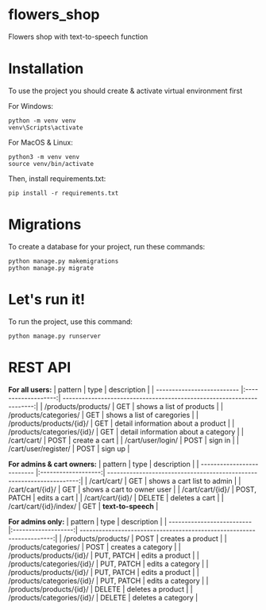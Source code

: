 # flowers_shop
Flowers shop with text-to-speech function
# Installation
To use the project you should create & activate virtual environment first

For Windows:
```
python -m venv venv
venv\Scripts\activate
```

For MacOS & Linux:
```
python3 -m venv venv
source venv/bin/activate
```

Then, install requirements.txt:
```
pip install -r requirements.txt
```
# Migrations
To create a database for your project, run these commands:
```
python manage.py makemigrations
python manage.py migrate
```
# Let's run it!
To run the project, use this command:
```
python manage.py runserver
```
# REST API

**For all users:**
| pattern                    | type                |                                                           description |
| -------------------------- |:-------------------:| ---------------------------------------------------------------------:|
| /products/products/        |             GET     |                                              shows a list of products |
| /products/categories/      |               GET   |                                            shows a list of caregories |
| /products/products/{id}/   |        GET          |                                    detail information about a product |
| /products/categories/{id}/ |        GET          |                                   detail information about a category |
| /cart/cart/                |        POST         |                                                         create a cart |
| /cart/user/login/          |        POST         |                                                               sign in |
| /cart/user/register/       |        POST         |                                                               sign up |

**For admins & cart owners:**
| pattern                    | type                |                                                           description |
| -------------------------- |:-------------------:| ---------------------------------------------------------------------:|
| /cart/cart/                |             GET     |                                            shows a cart list to admin |
| /cart/cart/{id}/           |               GET   |                                            shows a cart to owner user |
| /cart/cart/{id}/           | POST, PATCH         |                                                          edits a cart |
| /cart/cart/{id}/           |        DELETE       |                                                        deletes a cart |
| /cart/cart/{id}/index/     |        GET          |                                                    **text-to-speech** |

**For admins only:**
| pattern                    | type                |                                                           description |
| -------------------------- |:-------------------:| ---------------------------------------------------------------------:|
| /products/products/        |            POST     |                                                     creates a product |
| /products/categories/      |              POST   |                                                    creates a category |
| /products/products/{id}/   | PUT, PATCH          |                                                       edits a product |
| /products/categories/{id}/ |  PUT, PATCH         |                                                      edits a category |
| /products/products/{id}/   | PUT, PATCH          |                                                       edits a product |
| /products/categories/{id}/ |  PUT, PATCH         |                                                      edits a category |
| /products/products/{id}/   | DELETE              |                                                     deletes a product |
| /products/categories/{id}/ |  DELETE             |                                                    deletes a category |
